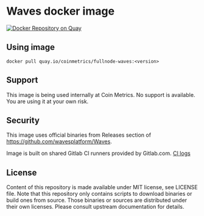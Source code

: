 # Waves docker image

[![Docker Repository on Quay](https://quay.io/repository/coinmetrics/fullnode-waves/status "Docker Repository on Quay")](https://quay.io/repository/coinmetrics/fullnode-waves)

## Using image

```
docker pull quay.io/coinmetrics/fullnode-waves:<version>
```

## Support

This image is being used internally at Coin Metrics. No support is available. You are using it at your own risk.

## Security

This image uses official binaries from Releases section of https://github.com/wavesplatform/Waves.

Image is built on shared Gitlab CI runners provided by Gitlab.com. [CI logs](https://gitlab.com/coinmetrics/fullnodes/waves/pipelines)

## License

Content of this repository is made available under MIT license, see LICENSE file.
Note that this repository only contains scripts to download binaries or build ones from source.
Those binaries or sources are distributed under their own licenses.
Please consult upstream documentation for details.
